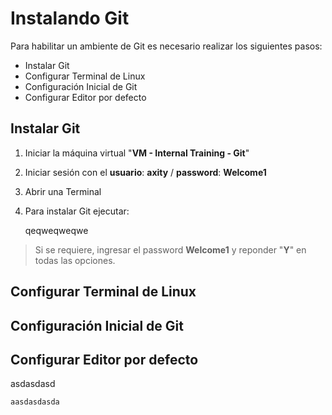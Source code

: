 # Instalando Git
Para habilitar un ambiente de Git es necesario realizar los siguientes pasos:

 - Instalar Git
 - Configurar Terminal de Linux
 - Configuración Inicial de Git
 - Configurar Editor por defecto

## Instalar Git
 1. Iniciar la máquina virtual "**VM - Internal Training - Git**"
 2. Iniciar sesión con el **usuario**: **axity** / **password**: **Welcome1**
 3. Abrir una Terminal
 4. Para instalar Git ejecutar:




    qeqweqweqwe


> Si se requiere, ingresar el password **Welcome1** y reponder "**Y**" en todas las opciones.

## Configurar Terminal de Linux

## Configuración Inicial de Git

## Configurar Editor por defecto
asdasdasd

    aasdasdasda

<!--stackedit_data:
eyJoaXN0b3J5IjpbNjQ3MjAyNTExLDkwMzMwMjk5OCwtNzE3Mj
M2NzEzLC0zMDQxMjYzMTgsMTk2ODA3MTgzNCwtMTkzODcyNTY3
MSwzNTk2NzM0Niw3MzA5OTgxMTZdfQ==
-->